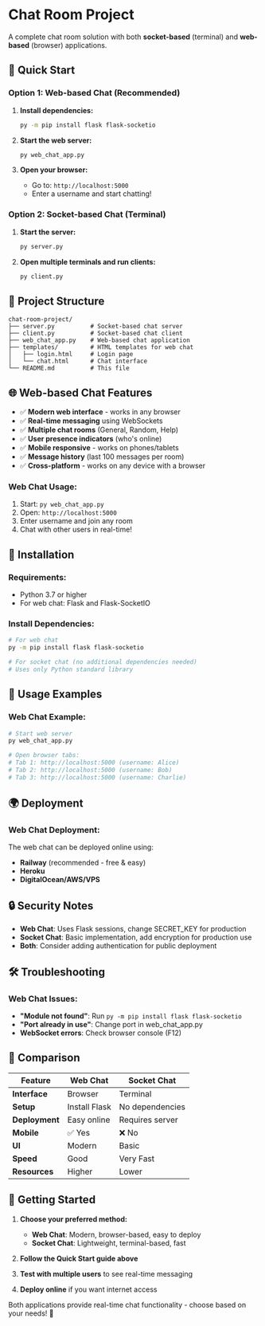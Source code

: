 # Chat Room Project

A complete chat room solution with both **socket-based** (terminal) and **web-based** (browser) applications.

## 🚀 Quick Start

### **Option 1: Web-based Chat (Recommended)**

1. **Install dependencies:**
   ```bash
   py -m pip install flask flask-socketio
   ```

2. **Start the web server:**
   ```bash
   py web_chat_app.py
   ```

3. **Open your browser:**
   - Go to: `http://localhost:5000`
   - Enter a username and start chatting!

### **Option 2: Socket-based Chat (Terminal)**

1. **Start the server:**
   ```bash
   py server.py
   ```

2. **Open multiple terminals and run clients:**
   ```bash
   py client.py
   ```

## 📁 Project Structure

```
chat-room-project/
├── server.py          # Socket-based chat server
├── client.py          # Socket-based chat client  
├── web_chat_app.py    # Web-based chat application
├── templates/         # HTML templates for web chat
│   ├── login.html     # Login page
│   └── chat.html      # Chat interface
└── README.md          # This file
```

## 🌐 Web-based Chat Features

- ✅ **Modern web interface** - works in any browser
- ✅ **Real-time messaging** using WebSockets
- ✅ **Multiple chat rooms** (General, Random, Help)
- ✅ **User presence indicators** (who's online)
- ✅ **Mobile responsive** - works on phones/tablets
- ✅ **Message history** (last 100 messages per room)
- ✅ **Cross-platform** - works on any device with a browser

### **Web Chat Usage:**
1. Start: `py web_chat_app.py`
2. Open: `http://localhost:5000`
3. Enter username and join any room
4. Chat with other users in real-time!

## 🔧 Installation

### **Requirements:**
- Python 3.7 or higher
- For web chat: Flask and Flask-SocketIO

### **Install Dependencies:**
```bash
# For web chat
py -m pip install flask flask-socketio

# For socket chat (no additional dependencies needed)
# Uses only Python standard library
```

## 🎯 Usage Examples

### **Web Chat Example:**
```bash
# Start web server
py web_chat_app.py

# Open browser tabs:
# Tab 1: http://localhost:5000 (username: Alice)
# Tab 2: http://localhost:5000 (username: Bob)
# Tab 3: http://localhost:5000 (username: Charlie)
```


## 🌍 Deployment

### **Web Chat Deployment:**
The web chat can be deployed online using:
- **Railway** (recommended - free & easy)
- **Heroku**
- **DigitalOcean/AWS/VPS**

## 🔒 Security Notes

- **Web Chat**: Uses Flask sessions, change SECRET_KEY for production
- **Socket Chat**: Basic implementation, add encryption for production use
- **Both**: Consider adding authentication for public deployment

## 🛠️ Troubleshooting

### **Web Chat Issues:**
- **"Module not found"**: Run `py -m pip install flask flask-socketio`
- **"Port already in use"**: Change port in web_chat_app.py
- **WebSocket errors**: Check browser console (F12)

## 📱 Comparison

| Feature | Web Chat | Socket Chat |
|---------|----------|-------------|
| **Interface** | Browser | Terminal |
| **Setup** | Install Flask | No dependencies |
| **Deployment** | Easy online | Requires server |
| **Mobile** | ✅ Yes | ❌ No |
| **UI** | Modern | Basic |
| **Speed** | Good | Very Fast |
| **Resources** | Higher | Lower |

## 🎉 Getting Started

1. **Choose your preferred method:**
   - **Web Chat**: Modern, browser-based, easy to deploy
   - **Socket Chat**: Lightweight, terminal-based, fast

2. **Follow the Quick Start guide above**

3. **Test with multiple users** to see real-time messaging

4. **Deploy online** if you want internet access

Both applications provide real-time chat functionality - choose based on your needs! 🚀 

